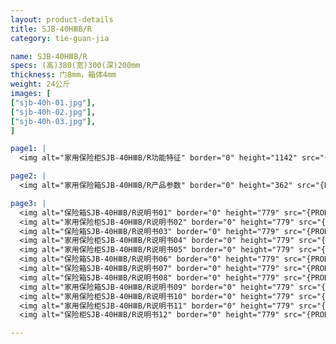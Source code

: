 ```yaml
---
layout: product-details
title: SJB-40HⅢB/R
category: tie-guan-jia

name: SJB-40HⅢB/R
specs: (高)380(宽)300(深)200mm
thickness: 门8mm，箱体4mm
weight: 24公斤
images: [
["sjb-40h-01.jpg"],
["sjb-40h-02.jpg"],
["sjb-40h-03.jpg"],
]

page1: |
  <img alt="家用保险柜SJB-40HⅢB/R功能特征" border="0" height="1142" src="{PRODUCT_IMAGES}products/sjb-gn.jpg" width="538" />

page2: |
  <img alt="家用保险箱SJB-40HⅢB/R产品参数" border="0" height="362" src="{PRODUCT_IMAGES}products/sjb-cpcs.jpg" width="538" />

page3: |
  <img alt="保险箱SJB-40HⅢB/R说明书01" border="0" height="779" src="{PRODUCT_IMAGES}products/sjb-sm01.jpg" width="528" /><br />
  <img alt="家用保险柜SJB-40HⅢB/R说明书02" border="0" height="779" src="{PRODUCT_IMAGES}products/sjb-sm02.jpg" width="528" /><br />
  <img alt="保险箱SJB-40HⅢB/R说明书03" border="0" height="779" src="{PRODUCT_IMAGES}products/sjb-sm03.jpg" width="528" /><br />
  <img alt="家用保险柜SJB-40HⅢB/R说明书04" border="0" height="779" src="{PRODUCT_IMAGES}products/sjb-sm04.jpg" width="528" /><br />
  <img alt="家用保险柜SJB-40HⅢB/R说明书05" border="0" height="779" src="{PRODUCT_IMAGES}products/sjb-sm05.jpg" width="528" /><br />
  <img alt="保险箱SJB-40HⅢB/R说明书06" border="0" height="779" src="{PRODUCT_IMAGES}products/sjb-sm06.jpg" width="528" /><br />
  <img alt="保险箱SJB-40HⅢB/R说明书07" border="0" height="779" src="{PRODUCT_IMAGES}products/sjb-sm07.jpg" width="528" /><br />
  <img alt="保险箱SJB-40HⅢB/R说明书08" border="0" height="779" src="{PRODUCT_IMAGES}products/sjb-sm08.jpg" width="528" /><br />
  <img alt="家用保险箱SJB-40HⅢB/R说明书09" border="0" height="779" src="{PRODUCT_IMAGES}products/sjb-sm09.jpg" width="528" /><br />
  <img alt="家用保险柜SJB-40HⅢB/R说明书10" border="0" height="779" src="{PRODUCT_IMAGES}products/sjb-sm10.jpg" width="528" /><br />
  <img alt="家用保险柜SJB-40HⅢB/R说明书11" border="0" height="779" src="{PRODUCT_IMAGES}products/sjb-sm11.jpg" width="528" /><br />
  <img alt="保险柜SJB-40HⅢB/R说明书12" border="0" height="779" src="{PRODUCT_IMAGES}products/sjb-sm12.jpg" width="528" />

---
```


